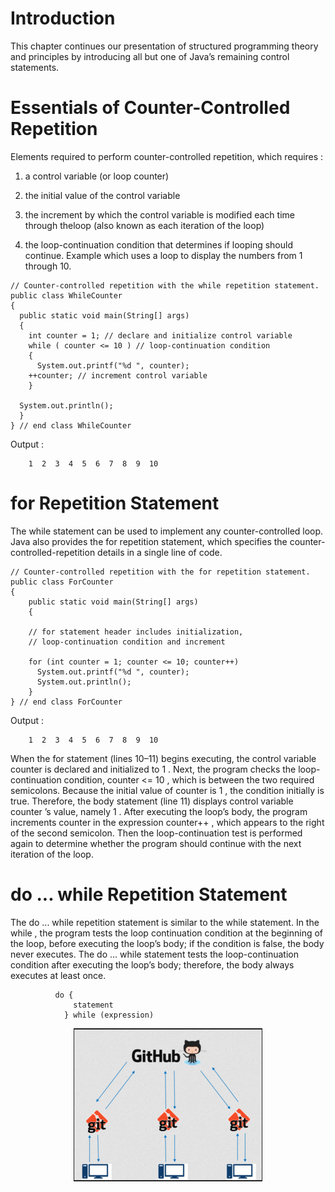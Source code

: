 # Introduction
This chapter continues our presentation of structured programming theory and principles
by introducing all but one of Java’s remaining control statements.

# Essentials of Counter-Controlled Repetition
Elements required to perform counter-controlled repetition, which requires :

1. a control variable (or loop counter)

2. the initial value of the control variable

3. the increment by which the control variable is modified each time through theloop (also known as each iteration of the loop)

4. the loop-continuation condition that determines if looping should continue.
Example which uses a loop to display the numbers from 1 through 10.

```
// Counter-controlled repetition with the while repetition statement.
public class WhileCounter
{
  public static void main(String[] args)
  {
    int counter = 1; // declare and initialize control variable
    while ( counter <= 10 ) // loop-continuation condition
    {
      System.out.printf("%d ", counter);
    ++counter; // increment control variable
    }
    
  System.out.println();
  }
} // end class WhileCounter
```

Output :
```
    1  2  3  4  5  6  7  8  9  10
```
# for Repetition Statement 
The while statement can be used to implement any counter-controlled loop. Java also provides the for repetition statement, which specifies the counter-controlled-repetition details in a single line of code.

```
// Counter-controlled repetition with the for repetition statement.
public class ForCounter
{
    public static void main(String[] args)
    {
    
    // for statement header includes initialization,
    // loop-continuation condition and increment
    
    for (int counter = 1; counter <= 10; counter++)
      System.out.printf("%d ", counter);
      System.out.println();
    }
} // end class ForCounter
```
Output :
```
    1  2  3  4  5  6  7  8  9  10
```

When the for statement (lines 10–11) begins executing, the control variable counter is declared and initialized to 1 .
Next, the program checks the loop-continuation condition, counter <= 10 , which is between the two required semicolons. Because the initial value of counter is 1 , the condition initially is true. Therefore, the body statement (line 11) displays control variable counter ’s value, namely 1 . After executing the loop’s body, the program increments counter in the expression counter++ , which appears to the right of the second semicolon. Then the loop-continuation test is performed again to determine whether the program should continue with the next iteration of the loop.

# do ... while Repetition Statement
The do ... while repetition statement is similar to the while statement. In the while , the program tests the loop continuation condition at the beginning of the loop, before executing the loop’s body; if the condition is false, the body never executes. The do ... while statement tests the loop-continuation condition after executing the loop’s body; therefore, the body always executes at least once.

```
          do {
              statement
            } while (expression) 
```








<p align="center">
  <img src="https://github.com/oilmcut-2020/GitHub-Tutorial/blob/master/images/git.png">
</p>

